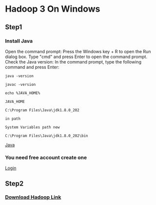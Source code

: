 # Hadoop 3 On Windows
## Step1
### Install Java 

Open the command prompt: Press the Windows key + R to open the Run dialog box. Type "cmd" and press Enter to open the command prompt.
Check the Java version: In the command prompt, type the following command and press Enter:

```
java -version
```

```
javac -version
```

```
echo %JAVA_HOME%
```

```JAVA_HOME```
```
C:\Program Files\Java\jdk1.8.0_202
```

```in path```

```System Variables path new ```
```
C:\Program Files\Java\jdk1.8.0_202\bin
```

[Java](https://www.oracle.com/java/technologies/javase/javase8-archive-downloads.html)

### You need free account create one

[Login](https://login.oracle.com/mysso/signon.jsp)

## Step2
### [Download Hadoop Link](https://dlcdn.apache.org/hadoop/common/)
